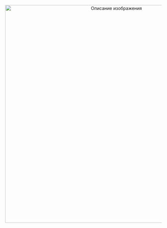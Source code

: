 <p align="center">
  <a href="https://t.me/destren1">
    <img src="./assets/profile.gif" alt="Описание изображения" width="700"/>
  </a>
</p>
